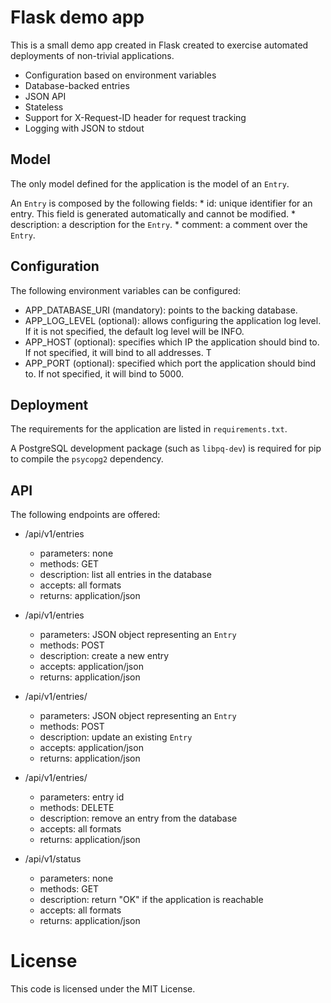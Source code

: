 # Flask demo app

This is a small demo app created in Flask created to exercise automated deployments
of non-trivial applications.

* Configuration based on environment variables
* Database-backed entries
* JSON API
* Stateless
* Support for X-Request-ID header for request tracking
* Logging with JSON to stdout

## Model

The only model defined for the application is the model of an `Entry`.

An `Entry` is composed by the following fields:
	* id: unique identifier for an entry. This field is generated automatically 
	and	cannot be modified.
	* description: a description for the `Entry`. 
	* comment: a comment over the `Entry`. 

## Configuration

The following environment variables can be configured:

* APP_DATABASE_URI (mandatory): points to the backing database.
* APP_LOG_LEVEL (optional): allows configuring the application log level. If it is
not specified, the default log level will be INFO.
* APP_HOST (optional): specifies which IP the application should bind to. If not
specified, it will bind to all addresses. T
* APP_PORT (optional): specified which port the application should bind to. If not
specified, it will bind to 5000.

## Deployment

The requirements for the application are listed in `requirements.txt`.

A PostgreSQL development package (such as `libpq-dev`) is required for pip to
compile the `psycopg2` dependency.

## API

The following endpoints are offered:

* /api/v1/entries
	* parameters: none
	* methods: GET
	* description: list all entries in the database
	* accepts: all formats
	* returns: application/json

* /api/v1/entries
	* parameters: JSON object representing an `Entry`
	* methods: POST
	* description: create a new entry
	* accepts: application/json
	* returns: application/json

* /api/v1/entries/<id>
	* parameters: JSON object representing an `Entry`
	* methods: POST
	* description: update an existing `Entry`
	* accepts: application/json
	* returns: application/json

* /api/v1/entries/<id>
	* parameters: entry id
	* methods: DELETE
	* description: remove an entry from the database
	* accepts: all formats
	* returns: application/json

* /api/v1/status
	* parameters: none
	* methods: GET
	* description: return "OK" if the application is reachable
	* accepts: all formats
	* returns: application/json

# License

This code is licensed under the MIT License.
